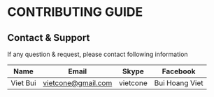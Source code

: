 # CONTRIBUTING GUIDE

## Contact & Support

If any question & request, please contact following information

| Name     | Email              | Skype     | Facebook       |
|----------|--------------------|-----------|----------------|
| Viet Bui | vietcone@gmail.com | vietcone  | Bui Hoang Viet |